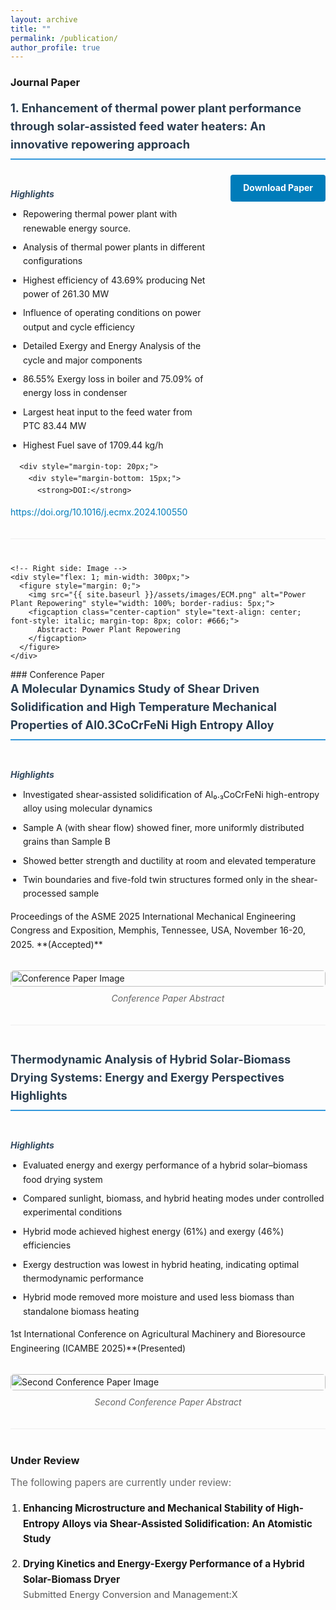 ```yaml
---
layout: archive
title: ""
permalink: /publication/
author_profile: true
---
```

### Journal Paper

<!-- Paper 1 -->
<div class="publication-item" style="margin-bottom: 40px; padding-bottom: 30px; border-bottom: 1px solid #eee;">
  <h4 style="margin-top: 0; color: #2c3e50; font-size: 1.3em;">1. Enhancement of thermal power plant performance through solar-assisted feed water heaters: An innovative repowering approach</h4>
<div style="display: flex; gap: 30px; flex-wrap: wrap; align-items: flex-start;">
    <!-- Left side: Content -->
    <div style="flex: 1; min-width: 300px;">
      <h5 style="color: #34495e; margin-bottom: 10px;">Highlights</h5>
      <ul style="margin-top: 0; padding-left: 20px;">
        <li>Repowering thermal power plant with renewable energy source.</li>
        <li>Analysis of thermal power plants in different configurations</li>
        <li>Highest efficiency of 43.69% producing Net power of 261.30 MW</li>
        <li>Influence of operating conditions on power output and cycle efficiency</li>
        <li>Detailed Exergy and Energy Analysis of the cycle and major components</li>
        <li>86.55% Exergy loss in boiler and 75.09% of energy loss in condenser</li>
        <li>Largest heat input to the feed water from PTC 83.44 MW</li>
        <li>Highest Fuel save of 1709.44 kg/h</li>
      </ul>
      
      <div style="margin-top: 20px;">
        <div style="margin-bottom: 15px;">
          <strong>DOI:</strong> 
  <a href="https://doi.org/10.1016/j.ecmx.2024.100550" target="_blank" style="color: #007cba; text-decoration: none;">
            https://doi.org/10.1016/j.ecmx.2024.100550
          </a>
        </div>
        <a href="./files/ECM.pdf" style="display: inline-block; padding: 10px 20px; background-color: #007cba; color: white; text-decoration: none; border-radius: 4px; font-weight: bold;">
          Download Paper
        </a>
      </div>
    </div>
    
    <!-- Right side: Image -->
    <div style="flex: 1; min-width: 300px;">
      <figure style="margin: 0;">
        <img src="{{ site.baseurl }}/assets/images/ECM.png" alt="Power Plant Repowering" style="width: 100%; border-radius: 5px;">
        <figcaption class="center-caption" style="text-align: center; font-style: italic; margin-top: 8px; color: #666;">
          Abstract: Power Plant Repowering
        </figcaption>
      </figure>
    </div>
    
</div>
</div>
<!-- Paper 2 (Add more papers like this) -->
<!--
  <div class="publication-item" style="margin-bottom: 40px; padding-bottom: 30px; border-bottom: 1px solid #eee;">
  <h4 style="margin-top: 0; color: #2c3e50; font-size: 1.3em;">Your Second Journal Paper Title</h4>
    <div style="display: flex; gap: 30px; flex-wrap: wrap; align-items: flex-start;">
  <div style="flex: 1; min-width: 300px;">
<h5 style="color: #34495e; margin-bottom: 10px;">Highlights</h5>
      <ul style="margin-top: 0; padding-left: 20px;">
        <li>Second paper highlight 1</li>
        <li>Second paper highlight 2</li>
        <li>Second paper highlight 3</li>
      </ul>
      <div style="margin-top: 20px;">
        <div style="margin-bottom: 15px;">
          <strong>DOI:</strong> 
          <a href="https://doi.org/your-second-paper-doi" target="_blank" style="color: #007cba; text-decoration: none;">
            https://doi.org/your-second-paper-doi
          </a>
        </div>
        <a href="./files/second_paper.pdf" style="display: inline-block; padding: 10px 20px; background-color: #007cba; color: white; text-decoration: none; border-radius: 4px; font-weight: bold;">
          Download Paper
        </a>
      </div>
    </div>
    <div style="flex: 1; min-width: 300px;">
      <figure style="margin: 0;">
        <img src="{{ site.baseurl }}/assets/images/second_paper_image.png" alt="Second Paper Image" style="width: 100%; border-radius: 5px;">
        <figcaption class="center-caption" style="text-align: center; font-style: italic; margin-top: 8px; color: #666;">
          Second Paper Abstract
        </figcaption>
      </figure>
    </div> 
</div>
</div> -->
### Conference Paper

<!-- Conference Paper 1 -->
<div class="publication-item" style="margin-bottom: 40px; padding-bottom: 30px; border-bottom: 1px solid #eee;">
  <h4 style="margin-top: 0; color: #2c3e50; font-size: 1.3em;">A Molecular Dynamics Study of Shear Driven Solidification and High Temperature Mechanical Properties of Al0.3CoCrFeNi High Entropy Alloy</h4>
<div style="display: flex; gap: 30px; flex-wrap: wrap; align-items: flex-start;">
    <div style="flex: 1; min-width: 300px;">
      <h5 style="color: #34495e; margin-bottom: 10px;">Highlights</h5>
      <ul style="margin-top: 0; padding-left: 20px;">
        <li>Investigated shear-assisted solidification of Al₀.₃CoCrFeNi high-entropy alloy using molecular dynamics</li>
        <li>Sample A (with shear flow) showed finer, more uniformly distributed grains than Sample B</li>
        <li>Showed better strength and ductility at room and elevated temperature</li>
        <li>Twin boundaries and five-fold twin structures formed only in the shear-processed sample</li>
      </ul>
      Proceedings of the ASME 2025 International Mechanical Engineering Congress and Exposition, Memphis, Tennessee, USA, November 16-20, 2025. **(Accepted)**
      <!-- <div style="margin-top: 20px;">
        <div style="margin-bottom: 15px;">
          <strong>DOI:</strong> 
          <a href="https://doi.org/your-conference-doi" target="_blank" style="color: #007cba; text-decoration: none;">
            https://doi.org/your-conference-doi
          </a>
        </div>
        <a href="./files/conference_paper.pdf" style="display: inline-block; padding: 10px 20px; background-color: #28a745; color: white; text-decoration: none; border-radius: 4px; font-weight: bold;">
          Download Paper
        </a>
      </div> -->
    </div>
    
  <div style="flex: 1; min-width: 300px;">
      <figure style="margin: 0;">
        <img src="{{ site.baseurl }}/assets/images/ASME.png" alt="Conference Paper Image" style="width: 100%; border-radius: 5px;">
        <figcaption class="center-caption" style="text-align: center; font-style: italic; margin-top: 8px; color: #666;">
          Conference Paper Abstract
        </figcaption>
      </figure>
    </div>
    
</div>
</div>
<!-- Conference Paper 2 -->

<div class="publication-item" style="margin-bottom: 40px; padding-bottom: 30px; border-bottom: 1px solid #eee;">
  <h4 style="margin-top: 0; color: #2c3e50; font-size: 1.3em;">Thermodynamic Analysis of Hybrid Solar-Biomass Drying Systems: Energy and Exergy Perspectives
Highlights</h4>
<div style="display: flex; gap: 30px; flex-wrap: wrap; align-items: flex-start;">
    <div style="flex: 1; min-width: 300px;">
      <h5 style="color: #34495e; margin-bottom: 10px;">Highlights</h5>
      <ul style="margin-top: 0; padding-left: 20px;">
        <li>Evaluated energy and exergy performance of a hybrid solar–biomass food drying system</li>
        <li>Compared sunlight, biomass, and hybrid heating modes under controlled experimental conditions</li>
        <li>Hybrid mode achieved highest energy (61%) and exergy (46%) efficiencies</li>
      <li>Exergy destruction was lowest in hybrid heating, indicating optimal thermodynamic performance</li>
      <li>Hybrid mode removed more moisture and used less biomass than standalone biomass heating</li>
      </ul>
1st International Conference on Agricultural Machinery and Bioresource Engineering (ICAMBE 2025)**(Presented)
  <!-- <div style="margin-top: 20px;">
        <div style="margin-bottom: 15px;">
          <strong>DOI:</strong> 
          <a href="https://doi.org/your-second-conference-doi" target="_blank" style="color: #007cba; text-decoration: none;">
            https://doi.org/your-second-conference-doi
          </a>
        </div>
        <a href="./files/second_conference_paper.pdf" style="display: inline-block; padding: 10px 20px; background-color: #28a745; color: white; text-decoration: none; border-radius: 4px; font-weight: bold;">
          Download Paper
        </a>
      </div>-->
    </div> 
    <div style="flex: 1; min-width: 300px;">
      <figure style="margin: 0;">
        <img src="{{ site.baseurl }}/assets/images/thesiscon.png" alt="Second Conference Paper Image" style="width: 100%; border-radius: 5px;">
        <figcaption class="center-caption" style="text-align: center; font-style: italic; margin-top: 8px; color: #666;">
          Second Conference Paper Abstract
        </figcaption>
      </figure>
    </div>
</div>
</div>

### Under Review
<div class="under-review-section" style="margin-bottom: 40px;">
  <p style="font-size: 1.1em; color: #666; margin-bottom: 20px;">The following papers are currently under review:</p>
  
  <ol style="padding-left: 20px; font-size: 1.1em; line-height: 1.6;">
    <li style="margin-bottom: 15px;">
      <strong>Enhancing Microstructure and Mechanical Stability of High-Entropy Alloys via Shear-Assisted Solidification: An Atomistic Study</strong><br>
      <!-- <span style="color: #555; font-size: 0.95em;">Submitted to Materials Science Journal</span> -->
    </li>
    <li style="margin-bottom: 15px;">
      <strong>Drying Kinetics and Energy-Exergy Performance of a Hybrid Solar-Biomass Dryer</strong><br>
      <span style="color: #555; font-size: 0.95em;">Submitted Energy Conversion and Management:X</span>
    </li>
    <!-- <li style="margin-bottom: 15px;">
      <strong>Optimization of Solar Thermal Integration in Industrial Processes</strong><br>
      <span style="color: #555; font-size: 0.95em;">Submitted to Renewable Energy Journal</span>
    </li> -->
  </ol>
</div>
<style>
.publication-item {
  line-height: 1.6;
}
.publication-item h4 {
  border-bottom: 2px solid #3498db;
  padding-bottom: 8px;
}
.publication-item ul li {
  margin-bottom: 8px;
}
/* Responsive design */
@media (max-width: 768px) {
  .publication-item > div {
    gap: 20px;
  }
}
</style>
